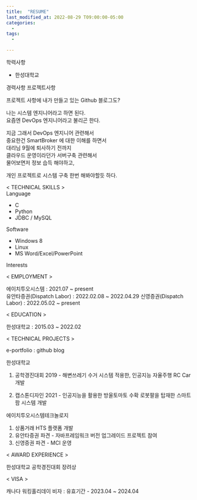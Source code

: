 ```yaml
---
title:  "RESUME"
last_modified_at: 2022-08-29 T09:00:00-05:00
categories:
  - 
tags: 
  - 

---
```


학력사항
- 한성대학교 

경력사항
프로젝트사항


프로젝트 사항에 내가 만들고 있는 Github 블로그도?

나는 시스템 엔지니어라고 하면 된다.\
요즘엔 DevOps 엔지니어라고 불리곤 한다.

지금 그래서 DevOps 엔지니어 관련해서\
중요한건 SmartBroker 에 대한 이해를 하면서\
대리님 9월에 퇴사하기 전까지\
클라우드 운영이라던가 서버구축 관련해서\
물어보면저 정보 습득 해야하고,

개인 프로젝트로 시스템 구축 한번 해봐야할듯 하다.


&lt; TECHNICAL SKILLS &gt;  
Language  
* C
* Python
* JDBC / MySQL

Software  
* Windows 8
* Linux
* MS Word/Excel/PowerPoint

Interests


&lt; EMPLOYMENT &gt;  

에이치투오시스템 : 2021.07 ~ present  
유안타증권(Dispatch Labor) : 2022.02.08 ~ 2022.04.29
신영증권(Dispatch Labor) : 2022.05.02 ~ present  


&lt; EDUCATION &gt;  

한성대학교 : 2015.03 ~ 2022.02

&lt; TECHNICAL PROJECTS &gt;  

e-portfolio : github blog 

한성대학교  
1. 공학경진대회 2019 - 해변쓰레기 수거 시스템 적용한, 인공지능 자율주행 RC Car 개발

2. 캡스톤디자인 2021 - 인공지능을 활용한 방울토마토 수확 로봇팔을 탑재한 스마트팜 시스템 개발  

에이치투오시스템테크놀로지  
1. 상품거래 HTS 플랫폼 개발  
2. 유안타증권 파견 - 자바프레임워크 버전 업그레이드 프로젝트 참여
3. 신영증권 파견 - MCI 운영


&lt; AWARD EXPERIENCE &gt;

한성대학교 공학경진대회 장려상  

&lt; VISA &gt;

캐나다 워킹홀리데이 비자 : 유효기간 - 2023.04 ~ 2024.04



